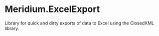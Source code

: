 # Meridium.ExcelExport
Library for quick and dirty exports of data to Excel using the ClosedXML library.
